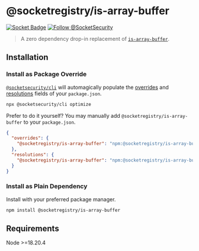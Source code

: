 # @socketregistry/is-array-buffer

[![Socket Badge](https://socket.dev/api/badge/npm/package/@socketregistry/is-array-buffer)](https://socket.dev/npm/package/@socketregistry/is-array-buffer)
[![Follow @SocketSecurity](https://img.shields.io/twitter/follow/SocketSecurity?style=social)](https://twitter.com/SocketSecurity)

> A zero dependency drop-in replacement of
> [`is-array-buffer`](https://www.npmjs.com/package/is-array-buffer).

## Installation

### Install as Package Override

[`@socketsecurity/cli`](https://www.npmjs.com/package/@socketsecurity/cli) will
automagically populate the
[overrides](https://docs.npmjs.com/cli/v9/configuring-npm/package-json#overrides)
and [resolutions](https://yarnpkg.com/configuration/manifest#resolutions) fields
of your `package.json`.

```sh
npx @socketsecurity/cli optimize
```

Prefer to do it yourself? You may manually add `@socketregistry/is-array-buffer`
to your `package.json`.

```json
{
  "overrides": {
    "@socketregistry/is-array-buffer": "npm:@socketregistry/is-array-buffer@^1"
  },
  "resolutions": {
    "@socketregistry/is-array-buffer": "npm:@socketregistry/is-array-buffer@^1"
  }
}
```

### Install as Plain Dependency

Install with your preferred package manager.

```sh
npm install @socketregistry/is-array-buffer
```

## Requirements

Node &gt;=18.20.4
